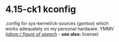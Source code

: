 # **4.15-ck1 kconfig** #

.config for sys-kernel/ck-sources (*gentoo*) which  
works adequately on my personal hardware. YMMV  
([*idiom / figure of speech*](https://en.wiktionary.org/wiki/your_mileage_may_vary#Phrase) - **see also:** license)
